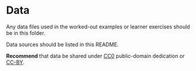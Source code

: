 # Data

Any data files used in the worked-out examples or learner exercises should be in this folder.

Data sources should be listed in this README.

**Recommend** that data be shared under [CC0](https://creativecommons.org/share-your-work/public-domain/cc0) public-domain dedication or [CC-BY](https://creativecommons.org/licenses/by/2.0/).
